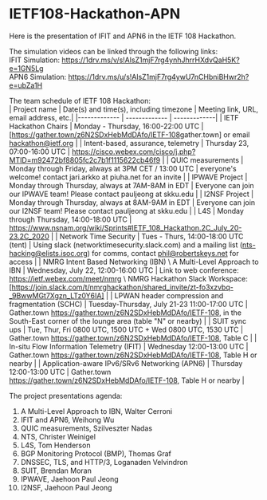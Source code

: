 # IETF108-Hackathon-APN
Here is the presentation of IFIT and APN6 in the IETF 108 Hackathon.  
 
The simulation videos can be linked through the following links:   
IFIT Simulation: https://1drv.ms/v/s!AlsZ1mjF7rg4ynhJhrrHXdvQaH5K?e=1GN5Lg   
APN6 Simulation: https://1drv.ms/u/s!AlsZ1mjF7rg4ywU7nCHbniBHwr2h?e=ubZa1H   


The team schedule of IETF 108 Hackathon:  
| Project name | Date(s) and time(s), including timezone | Meeting link, URL, email address, etc.|
|------------- | ------------- | -------------|
| IETF Hackathon Chairs | Monday - Thursday, 16:00-22:00 UTC | [https://gather.town/z6N2SDxHebMdDAfo/IETF-108​ gather.town] or email <hackathon@ietf.org> |
| Intent-based, assurance, telemetry  | Thursday 23, 07:00-16:00 UTC  | https://cisco.webex.com/cisco/j.php?MTID=m92472bf8805fc2c7b1f1115622cb46f9  |
| QUIC measurements  |  Monday through Friday, always at 3PM CET / 13:00 UTC | everyone's welcome! contact jari.arkko at piuha.net for an invite  |
| IPWAVE Project | Monday through Thursday, always at 7AM-8AM in EDT | Everyone can join our IPWAVE team! Please contact pauljeong at skku.edu |
| I2NSF Project | Monday through Thursday, always at 8AM-9AM in EDT | Everyone can join our I2NSF team! Please contact pauljeong at skku.edu |
| L4S   | Monday through Thursday, 14:00-18:00 UTC   |  https://www.nsnam.org/wiki/Sprints#IETF_108_Hackathon.2C_July_20-23.2C_2020  |
| Network Time Security   | Tues - Thurs, 14:00-18:00 UTC (tent) | Using slack (networktimesecurity.slack.com) and a mailing list (nts-hacking@elists.isoc.org) for comms, contact phil@robertskeys.net for access  | 
| NMRG Intent Based Networking (IBN) \\ A Multi-Level Approach to IBN | Wednesday, July 22, 12:00-16:00 UTC | Link to web conference: https://ietf.webex.com/meet/nmrg \\ NMRG Hackathon Slack Workspace: [https://join.slack.com/t/nmrghackathon/shared_invite/zt-fo3xzvbq-_9BwwMGt7Xgzn_LTz0Y6IA]  |
| LPWAN header compression and fragmentation (SCHC) | Tuesday-Thursday, July 21-23 11:00-17:00 UTC | Gather.town https://gather.town/z6N2SDxHebMdDAfo/IETF-108, in the South-East corner of the lounge area (table "N" or nearby) |
| SUIT sync ups | Tue, Thur, Fri 0800 UTC, 1500 UTC + Wed 0800 UTC, 1530 UTC   | Gather.town https://gather.town/z6N2SDxHebMdDAfo/IETF-108, Table C  |
| In-situ Flow Information Telemetry (IFIT) | Wednesday 12:00-13:00 UTC | Gather.town https://gather.town/z6N2SDxHebMdDAfo/IETF-108, Table H or nearby |
| Application-aware IPv6/SRv6 Networking (APN6) | Thursday 12:00-13:00 UTC | Gather.town https://gather.town/z6N2SDxHebMdDAfo/IETF-108, Table H or nearby |

  
The project presentations agenda:  
1. A Multi-Level Approach to IBN, Walter Cerroni
2. IFIT and APN6, Weihong Wu
3. QUIC measurements,  Szilveszter Nadas
4. NTS, Christer Weinigel 
5. L4S, Tom Henderson
6. BGP Monitoring Protocol (BMP), Thomas Graf
7. DNSSEC, TLS, and HTTP/3, Loganaden Velvindron
8. SUIT, Brendan Moran
9. IPWAVE, Jaehoon Paul Jeong
10. I2NSF, Jaehoon Paul Jeong

